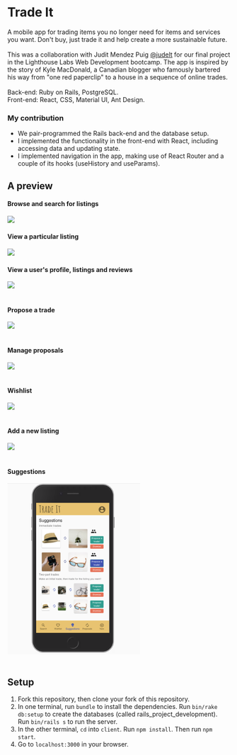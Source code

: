 # Trade It

A mobile app for trading items you no longer need for items and services you want. Don't buy, just trade it and help create a more sustainable future.<br/><br/>
This was a collaboration with Judit Mendez Puig [@judelt](https://github.com/judelt) for our final project in the Lighthouse Labs Web Development bootcamp. The app is inspired by the story of Kyle MacDonald, a Canadian blogger who famously bartered his way from "one red paperclip" to a house in a sequence of online trades.<br/><br/>
Back-end: Ruby on Rails, PostgreSQL. <br/>
Front-end: React, CSS, Material UI, Ant Design.<br/>

### My contribution
- We pair-programmed the Rails back-end and the database setup.
- I implemented the functionality in the front-end with React, including accessing data and updating state. 
- I implemented navigation in the app, making use of React Router and a couple of its hooks (useHistory and useParams).

## A preview

  #### Browse and search for listings
  <img src="docs/01_Browse_and_search_for_items.gif" width="300"/>

  #### View a particular listing
  <img src="docs/02_Go_particular_listing.gif" width="300"/>

  #### View a user's profile, listings and reviews
  <img src="docs/03_Go_user_profile.gif" width="300"/><br /><br />

  #### Propose a trade
  <img src="docs/04_Propose_trade.gif" width="300"/><br /><br />

  #### Manage proposals
  <img src="docs/05_Proposals_tab.gif" width="300"/><br /><br />

  #### Wishlist
  <img src="docs/06_Wishlist_tab.gif" width="300"/><br /><br />

  #### Add a new listing
  <img src="docs/07_New_listing.gif" width="300"/><br /><br />

  #### Suggestions
  <img src="docs/08_Suggestions.png" width="300"/><br /><br />


## Setup
1. Fork this repository, then clone your fork of this repository.
2. In one terminal, run `bundle` to install the dependencies. Run `bin/rake db:setup` to create the databases (called rails_project_development). Run `bin/rails s` to run the server.
3. In the other terminal, `cd` into `client`. Run `npm install`. Then run `npm start`.
4. Go to `localhost:3000` in your browser.
